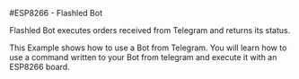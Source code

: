 #ESP8266 - Flashled Bot

Flashled Bot executes orders received from Telegram and returns its status.

This Example shows how to use a Bot from Telegram. You will learn how to use a command written to your Bot from telegram and execute it with an ESP8266 board.


